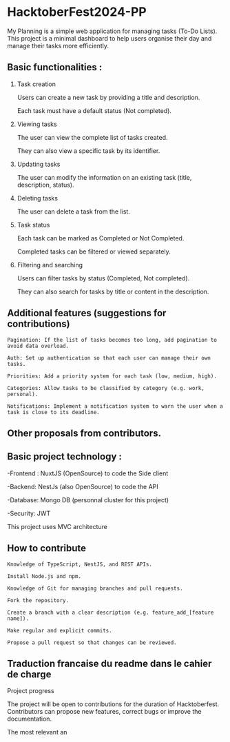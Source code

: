 # HacktoberFest2024-PP
My Planning is a simple web application for managing tasks (To-Do Lists). This project is a minimal dashboard to help users organise their day and manage their tasks more efficiently. 

 

## Basic functionalities :  

1. Task creation 

    Users can create a new task by providing a title and description. 

    Each task must have a default status (Not completed). 

 

2. Viewing tasks 

    The user can view the complete list of tasks created. 

    They can also view a specific task by its identifier. 

     

3. Updating tasks 

    The user can modify the information on an existing task (title, description, status). 

4. Deleting tasks 

    The user can delete a task from the list. 

     

5. Task status 

    Each task can be marked as Completed or Not Completed. 

    Completed tasks can be filtered or viewed separately. 

 

6. Filtering and searching 

    Users can filter tasks by status (Completed, Not completed). 

    They can also search for tasks by title or content in the description. 


## Additional features (suggestions for contributions) 

 

    Pagination: If the list of tasks becomes too long, add pagination to avoid data overload. 

    Auth: Set up authentication so that each user can manage their own tasks. 

    Priorities: Add a priority system for each task (low, medium, high). 

    Categories: Allow tasks to be classified by category (e.g. work, personal). 

    Notifications: Implement a notification system to warn the user when a task is close to its deadline. 

## Other proposals from contributors. 

 

## Basic project technology : 


-Frontend : NuxtJS (OpenSource) to code the Side client 

-Backend: NestJs (also OpenSource) to code the API 

-Database: Mongo DB (personnal cluster for this project) 

-Security: JWT 

This project uses MVC architecture  

 

## How to contribute 

    Knowledge of TypeScript, NestJS, and REST APIs. 

    Install Node.js and npm. 

    Knowledge of Git for managing branches and pull requests. 

    Fork the repository. 

    Create a branch with a clear description (e.g. feature_add_[feature name]). 

    Make regular and explicit commits. 

    Propose a pull request so that changes can be reviewed. 



## Traduction francaise du readme dans le cahier de charge 
 

 

 Project progress 

The project will be open to contributions for the duration of Hacktoberfest. Contributors can propose new features, correct bugs or improve the documentation. 

The most relevant an
